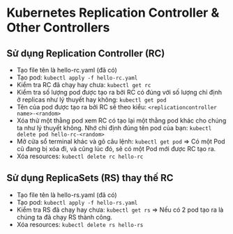 # Kubernetes Replication Controller & Other Controllers

## Sử dụng Replication Controller (RC)
+ Tạo file tên là hello-rc.yaml (đã có)
+ Tạo pod: ```kubectl apply -f hello-rc.yaml```
+ Kiểm tra RC đã chạy hay chưa: ```kubectl get rc```
+ Kiểm tra số lượng pod được tạo ra bởi RC có đúng với số lượng chỉ định ở replicas như lý thuyết hay không: ```kubectl get pod```
+ Tên của pod được tạo ra bởi RC sẽ theo kiểu: ```<replicationcontroller name>-<random>```
+ Xóa thử một thằng pod xem RC có tạo lại một thằng pod khác cho chúng ta như lý thuyết không. Nhớ chỉ định đúng tên pod của bạn: ```kubectl delete pod hello-rc-<random>```
+ Mở cửa sổ terminal khác và gõ câu lệnh: ```kubectl get pod```
=> Có một Pod cũ đang bị xóa đi, và cũng lúc đó, sẽ có một Pod mới được RC tạo ra.
+ Xóa resources: ```kubectl delete rc hello-rc```

## Sử dụng ReplicaSets (RS) thay thế RC
+ Tạo file tên là hello-rs.yaml (đã có)
+ Tạo pod: ```kubectl apply -f hello-rs.yaml```
+ Kiểm tra RS đã chạy hay chưa: ```kubectl get rs```
=> Nếu có 2 pod tạo ra là chúng ta đã chạy RS thành công. 
+ Xóa resources: ```kubectl delete rs hello-rs```